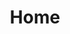 ---
template: home-page
path: /
title: Home
hero:
  title: A privacy layer for Ethereum
  body: >-
    <p>A keep is an off-chain container for private data. Keeps help contracts harness the full power of the public blockchain &mdash; enabling deep interactivity with private data.</p>
team_section:
  title: Our Team
  team:
    - name: Matt Luongo
      title: Project Lead
      image: /images/headshots/matt.jpg
      social_links:
        - url: https://twitter.com/mhluongo
        - url: https://www.linkedin.com/in/mattluongo
        - url: https://github.com/mhluongo
        - url: http://keybase.io/mhluongo
    - name: Corbin Pon
      title: Developer & Ops
      image: /images/headshots/corbin.jpg
      social_links:
        - url: https://twitter.com/CorbinPon
        - url: https://www.linkedin.com/in/corbinpon
        - url: https://github.com/clp16
        - url: http://keybase.io/corbinpon
    - name: Antonio Salazar Cardozo
      title: Head of Engineering
      image: /images/headshots/antonio.png
      social_links:
        - url: https://twitter.com/lightfiend
        - url: https://www.linkedin.com/in/lightfiend
        - url: https://github.com/Shadowfiend
        - url: http://keybase.io/shadowfiend
    - name: Carolyn Reckhow
      title: Head of Business Strategy
      image: /images/headshots/carolyn.jpg
      social_links:
        - url: https://twitter.com/CReckhow
        - url: https://www.linkedin.com/in/carolyn-reckhow-73345a1a
        - url: https://github.com/creckhow
        - url: http://keybase.io/carolynreckhow
    - name: Michael Gluzman
      title: Head of Design
      image: /images/headshots/michael.png
      social_links:
        - url: https://twitter.com/gluzman
        - url: https://www.linkedin.com/in/michaelgluzman/
        - url: https://github.com/gluzman
        - url: http://keybase.io/gluzzz
    - name: Piotr Dyraga
      title: Tech Lead
      image: /images/headshots/piotr.jpg
      social_links:
        - url: https://twitter.com/piotrdyraga?lang=en
        - url: https://www.linkedin.com/in/piotrdyraga/
        - url: https://github.com/pdyraga
    - name: Promethea Raschke
      title: Protocol Designer
      image: /images/headshots/promethea.png
      social_links:
        - url: https://github.com/eth-r
    - name: Sloan Thompson
      title: Head of DevOps
      image: /images/headshots/sloanThompson.jpg
      social_links:
        - url: https://twitter.com/SloanThompson
        - url: https://www.linkedin.com/in/sloansthompson/
        - url: https://github.com/sthompson22
        - url: http://keybase.io/fekta
    - name: Nik Grinkevich
      title: Developer
      image: /images/headshots/nik.jpg
      social_links:
        - url: https://twitter.com/ngrinkevich
        - url: https://www.linkedin.com/in/nikgrinkevich
        - url: https://github.com/ngrinkevich
        - url: https://keybase.io/nikgrinkevich
    - name: Jakub Nowakowski
      title: Developer
      image: /images/headshots/jakub.jpg
      social_links:
        - url: https://twitter.com/jnowakow8
        - url: https://www.linkedin.com/in/jnowakowski8/
        - url: https://github.com/nkuba
    - name: Nicholas Evans
      title: Developer
      image: /images/headshots/nicholas.png
      social_links:
        - url: https://twitter.com/NicholasEvans14
        - url: https://github.com/NicholasDotSol
        - url: http://keybase.io/evansnicholaskb
    - name: Dmitry Paremski
      title: Developer
      image: /images/headshots/dmitryParemski.jpg
      social_links:
        - url: https://twitter.com/dmitry_paremski
        - url: https://www.linkedin.com/in/paremski/
        - url: https://github.com/dimpar
        - url: http://keybase.io/dparemski
    - name: Liam Zebedee
      title: Developer
      image: /images/headshots/liamZebedee.jpg
      social_links:
        - url: https://twitter.com/liamzebedee
        - url: https://www.linkedin.com/in/liamedwardsplayne/
        - url: https://github.com/liamzebedee
        - url: https://keybase.io/liamzebedee
    - name: Erin Ng
      title: Developer
      image: /images/headshots/erin.jpg
      social_links:
        - url: https://www.linkedin.com/in/erinng/
        - url: https://github.com/ironng
        - url: http://keybase.io/ironng
    - name: Laura Wallendal
      title: General Manager
      image: /images/headshots/laura.jpg
      social_links:
        - url: https://twitter.com/LauraWallendal
        - url: https://www.linkedin.com/in/laurawallendal
        - url: http://keybase.io/lwallendal
advisors_section:
  title: Our Advisors
  advisors:
    - name: Brayton Williams
      title: Boost VC
      image: /images/headshots/brayton.jpg
      social_links:
        - url: https://twitter.com/BraytonKey
        - url: https://www.linkedin.com/in/braytonwilliams
    - name: John Packel
      title: Hard Core Decentralization Developer
      image: /images/headshots/john.jpg
      social_links:
        - url: https://twitter.com/jpackel
        - url: https://www.linkedin.com/in/johnpackel
    - name: James Prestwich
      title: Summa, formerly Storj Labs
      image: /images/headshots/jamesPrestwich.jpg
      social_links:
        - url: https://www.linkedin.com/in/prestwich
    - name: Axel Blikstad
      title: International Finance
      image: /images/headshots/axel.jpg
      social_links:
        - url: https://www.linkedin.com/in/axel-blikstad-77534814
    - name: Joseph Urgo
      title: district0x
      image: /images/headshots/josephUrgo.jpg
      social_links:
        - url: https://twitter.com/jfurgo?lang=en
        - url: https://www.linkedin.com/in/joseph-urgo-a8b77983/
    - name: Luis Cuende
      title: Aragon
      image: /images/headshots/luisCuende.jpg
      social_links:
        - url: https://twitter.com/licuende?lang=en
        - url: https://www.linkedin.com/in/luisivancuende/
partners_section:
  title: Our Partners
  partners:
    - name: Lendroid
      logo:
        alt: Lendroid Logo
        image: /images/logos/lendroidLogo.png
      url: https://www.lendroid.com/
    - name: district0x
      logo:
        alt: district0x Logo
        image: /images/logos/district0x_logo.png
      url: https://district0x.io/
supporters_section:
  title: Our Supporters
  supporters:
    - name: Polychain Capital
      logo:
        alt: Polychain Capital Logo
        image: /images/logos/polychainLogo.png
      url: http://polychain.capital/
    - name: Andressen Horowitz
      logo:
        alt: Andressen Horowitz Logo
        image: /images/logos/andreessenHorowitzLogo.png
      url: https://a16z.com/
    - name: DHVC
      logo:
        alt: DHVC Logo
        image: /images/logos/DHVCLogo.png
      url: http://www.dhvc.com/
    - name: Draper Associates
      logo:
        alt: Draper Associates Logo
        image: /images/logos/draperAssociatesLogo.png
      url: http://www.draper.vc/
    - name: Distributed Capital Partners
      logo:
        alt: Distributed Capital Partners Logo
        image: /images/logos/distributedCapitalPartnersLogo.png
      url: https://www.distributedcapital.io/
    - name: Fabric Ventures
      logo:
        alt: Fabric Ventures Logo
        image: /images/logos/fabricVenturesLogo.png
      url: https://www.fabric.vc/
---